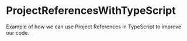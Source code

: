 # ProjectReferencesWithTypeScript
Example of how we can use Project References in TypeScript to improve our code.
